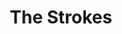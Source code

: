 ---
title: "The Strokes"
summary: "The Strokes are an American rock band formed in New York City in 1998. The band is composed of lead singer and songwriter Julian Casablancas, guitarists Nick Valensi and Albert Hammond Jr., bassist Nikolai Fraiture, and drummer Fabrizio Moretti. They were a leading group of the early-2000s indie rock revival.
The release of their EP The Modern Age in early 2001 sparked a bidding war among major labels, with the band eventually signing to RCA Records. That summer, they released their debut album, Is This It, to critical acclaim and strong sales. It has since appeared on numerous \"best album\" lists. It was followed by Room on Fire and First Impressions of Earth , both of which sold well but failed to match Is This It in critical success.
Following a five-year hiatus, they released Angles to a generally positive reception, and Comedown Machine to lukewarm critical reception, both with dwindling sales. Following the end of their initial contract with RCA, they released the Future Present Past EP through Casablancas' label Cult. The band were relatively inactive throughout the decade, making infrequent live appearances and directing most media attention to individual projects.
In 2020, they released their first studio album in seven years, The New Abnormal, produced by Rick Rubin and released through Cult and RCA. The album received highly positive reviews and critics considered it a return to form. It went on to win Best Rock Album at the 63rd Annual Grammy Awards."
image: "the-strokes.jpg"
apple_music_artist_url: "https://music.apple.com/gb/artist/the-strokes/560289"
wikipedia_url: "https://en.wikipedia.org/wiki/The_Strokes"
---